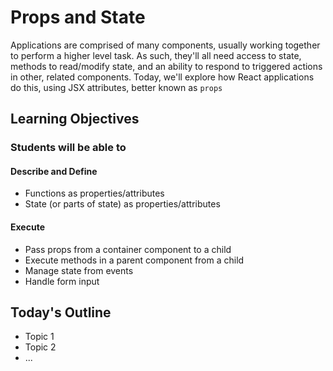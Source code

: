 # Props and State

Applications are comprised of many components, usually working together to perform a higher level task. As such, they'll all need access to state, methods to read/modify state, and an ability to respond to triggered actions in other, related components. Today, we'll explore how React applications do this, using JSX attributes, better known as `props`

## Learning Objectives

### Students will be able to

#### Describe and Define

- Functions as properties/attributes
- State (or parts of state) as properties/attributes

#### Execute

- Pass props from a container component to a child
- Execute methods in a parent component from a child
- Manage state from events
- Handle form input

## Today's Outline

<!-- To Be Completed By Instructor -->

- Topic 1
- Topic 2
- ...
